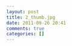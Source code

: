 ```yaml
---
layout: post
title: 2_thumb.jpg
date: 2011-09-26 20:41
comments: true
categories: []
---
```



